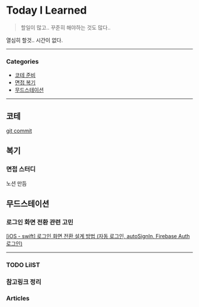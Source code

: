 # Today I Learned
> 할일이 많고.. 꾸준히 해야하는 것도 많다..

열심히 할것.. 시간이 없다.

---

### Categories
- [코테 준비](#코테)
- [면접 복기](#복기)
- [무드스테이션](#무드스테이션)

---

## 코테
[git commit](9c3e4312a3d47919cfe0423afdd0750364009bae)

## 복기
### 면접 스터디 
노션 만듬

## 무드스테이션
### 로그인 화면 전환 관련 고민
[[iOS - swift] 로그인 화면 전환 설계 방법 (자동 로그인, autoSignIn, Firebase Auth 로그인)](https://ios-development.tistory.com/767)


---

### TODO LiIST


### 참고링크 정리


### Articles
